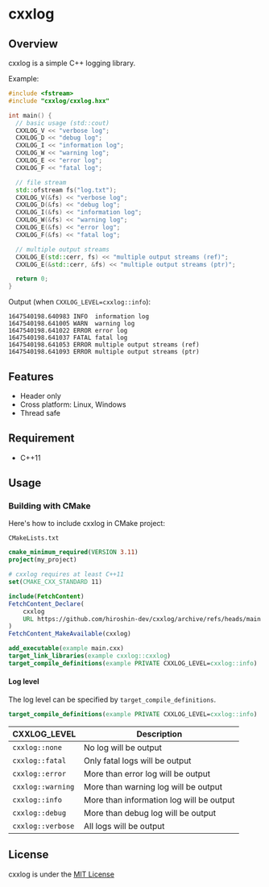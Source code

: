 # cxxlog

## Overview

cxxlog is a simple C++ logging library.

Example:

```cpp
#include <fstream>
#include "cxxlog/cxxlog.hxx"

int main() {
  // basic usage (std::cout)
  CXXLOG_V << "verbose log";
  CXXLOG_D << "debug log";
  CXXLOG_I << "information log";
  CXXLOG_W << "warning log";
  CXXLOG_E << "error log";
  CXXLOG_F << "fatal log";

  // file stream
  std::ofstream fs("log.txt");
  CXXLOG_V(&fs) << "verbose log";
  CXXLOG_D(&fs) << "debug log";
  CXXLOG_I(&fs) << "information log";
  CXXLOG_W(&fs) << "warning log";
  CXXLOG_E(&fs) << "error log";
  CXXLOG_F(&fs) << "fatal log";

  // multiple output streams
  CXXLOG_E(std::cerr, fs) << "multiple output streams (ref)";
  CXXLOG_E(&std::cerr, &fs) << "multiple output streams (ptr)";

  return 0;
}
```

Output (when `CXXLOG_LEVEL=cxxlog::info`):

```none
1647540198.640983 INFO  information log
1647540198.641005 WARN  warning log
1647540198.641022 ERROR error log
1647540198.641037 FATAL fatal log
1647540198.641053 ERROR multiple output streams (ref)
1647540198.641093 ERROR multiple output streams (ptr)
```

## Features

- Header only
- Cross platform: Linux, Windows
- Thread safe

## Requirement

- C++11

## Usage

### Building with CMake

Here's how to include cxxlog in CMake project:

`CMakeLists.txt`

```cmake
cmake_minimum_required(VERSION 3.11)
project(my_project)

# cxxlog requires at least C++11
set(CMAKE_CXX_STANDARD 11)

include(FetchContent)
FetchContent_Declare(
    cxxlog
    URL https://github.com/hiroshin-dev/cxxlog/archive/refs/heads/main.zip
)
FetchContent_MakeAvailable(cxxlog)

add_executable(example main.cxx)
target_link_libraries(example cxxlog::cxxlog)
target_compile_definitions(example PRIVATE CXXLOG_LEVEL=cxxlog::info)
```

#### Log level

The log level can be specified by `target_compile_definitions`.

```cmake
target_compile_definitions(example PRIVATE CXXLOG_LEVEL=cxxlog::info)
```

| CXXLOG_LEVEL      | Description                              |
|-------------------|------------------------------------------|
| `cxxlog::none`    | No log will be output                    |
| `cxxlog::fatal`   | Only fatal logs will be output           |
| `cxxlog::error`   | More than error log will be output       |
| `cxxlog::warning` | More than warning log will be output     |
| `cxxlog::info`    | More than information log will be output |
| `cxxlog::debug`   | More than debug log will be output       |
| `cxxlog::verbose` | All logs will be output                  |

## License

cxxlog is under the [MIT License](LICENSE)
